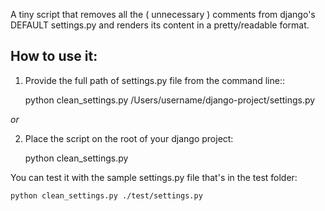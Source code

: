 A tiny script that removes all the ( unnecessary ) comments from django's DEFAULT settings.py
and renders its content in a pretty/readable format.

How to use it:
--------------

1) Provide the full path of settings.py file from the command line::

    python clean_settings.py /Users/username/django-project/settings.py

_or_

2) Place the script on the root of your django project: 
    
    python clean_settings.py


You can test it with the sample settings.py file that's in the test folder: 

    python clean_settings.py ./test/settings.py